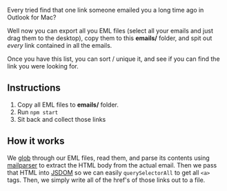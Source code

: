 Every tried find that one link someone emailed you a long time ago
in Outlook for Mac?

Well now you can export all you EML files (select all your emails and
just drag them to the desktop), copy them to this **emails/** folder,
and spit out _every_ link contained in all the emails.

Once you have this list, you can sort / unique it, and see if you can
find the link you were looking for.

## Instructions

1. Copy all EML files to **emails/** folder.
2. Run `npm start`
3. Sit back and collect those links

## How it works

We [glob](https://www.npmjs.com/package/globby) through our EML files, read them,
and parse its contents using [mailparser](https://www.npmjs.com/package/mailparser)
to extract the HTML body from the actual email. Then we pass that HTML into
[JSDOM](https://www.npmjs.com/package/jsdom) so we can easily `querySelectorAll`
to get all `<a>` tags. Then, we simply write all of the href's of those links 
out to a file.
